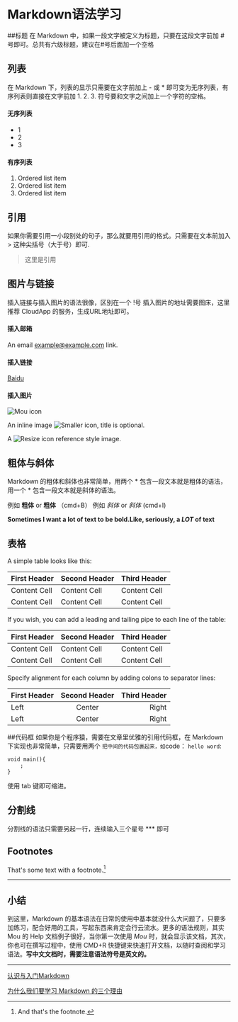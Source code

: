 # Markdown语法学习

##标题
  在 Markdown 中，如果一段文字被定义为标题，只要在这段文字前加 # 号即可。总共有六级标题，建议在#号后面加一个空格

## 列表
在 Markdown 下，列表的显示只需要在文字前加上 - 或 * 即可变为无序列表，有序列表则直接在文字前加 1. 2. 3. 符号要和文字之间加上一个字符的空格。

#### 无序列表
* 1
* 2
* 3

#### 有序列表
1. Ordered list item
2. Ordered list item
3. Ordered list item

## 引用

如果你需要引用一小段别处的句子，那么就要用引用的格式。只需要在文本前加入 > 这种尖括号（大于号）即可.
> 这里是引用

## 图片与链接

插入链接与插入图片的语法很像，区别在一个 !号
插入图片的地址需要图床，这里推荐 CloudApp 的服务，生成URL地址即可。
#### 插入邮箱
An email <example@example.com> link.
#### 插入链接
[Baidu](https://www.baidu.com/)
#### 插入图片
![Mou icon](http://25.io/mou/Mou_128.png)

An inline image ![Smaller icon](http://25.io/smaller/favicon.ico "Title here"), title is optional.

A ![Resize icon][2] reference style image.

[2]: http://resizesafari.com/favicon.ico "Title"

## 粗体与斜体
Markdown 的粗体和斜体也非常简单，用两个 * 包含一段文本就是粗体的语法，用一个 * 包含一段文本就是斜体的语法。

例如 **粗体** or __粗体__ （cmd+B） 
例如 *斜体* or _斜体_ (cmd+I)

**Sometimes I want a lot of text to be bold.Like, seriously, a _LOT_ of text**

## 表格
A simple table looks like this:

First Header | Second Header | Third Header
------------ | ------------- | ------------
Content Cell | Content Cell  | Content Cell
Content Cell | Content Cell  | Content Cell

If you wish, you can add a leading and tailing pipe to each line of the table:

| First Header | Second Header | Third Header |
| ------------ | ------------- | ------------ |
| Content Cell | Content Cell  | Content Cell |
| Content Cell | Content Cell  | Content Cell |

Specify alignment for each column by adding colons to separator lines:

First Header | Second Header | Third Header
:----------- | :-----------: | -----------:
Left         | Center        | Right
Left         | Center        | Right

##代码框
如果你是个程序猿，需要在文章里优雅的引用代码框，在 Markdown 下实现也非常简单，只需要用两个 ` 把中间的代码包裹起来，如 `code：
`hello word`:

	void main(){
		;
	}

使用 tab 键即可缩进。
## 分割线
分割线的语法只需要另起一行，连续输入三个星号 *** 即可

## Footnotes
That's some text with a footnote.[^1]

[^1]: And that's the footnote.

***
## 小结

到这里，Markdown 的基本语法在日常的使用中基本就没什么大问题了，只要多加练习，配合好用的工具，写起东西来肯定会行云流水。更多的语法规则，其实 Mou 的 Help 文档例子很好，当你第一次使用 *Mou* 时，就会显示该文档，其次，你也可在撰写过程中，使用<!----> CMD+R 快捷键来快速打开文档，以随时查阅和学习语法。**写中文文档时，需要注意语法符号是英文的。**
***
 [认识与入门Markdown](http://sspai.com/25137)
 
 [为什么我们要学习 Markdown 的三个理由](https://news.cnblogs.com/n/139649/)